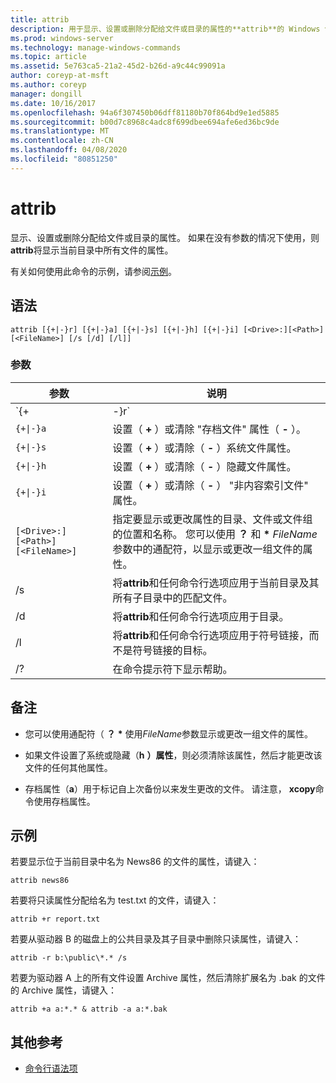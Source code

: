 ```yaml
---
title: attrib
description: 用于显示、设置或删除分配给文件或目录的属性的**attrib**的 Windows 命令主题。
ms.prod: windows-server
ms.technology: manage-windows-commands
ms.topic: article
ms.assetid: 5e763ca5-21a2-45d2-b26d-a9c44c99091a
author: coreyp-at-msft
ms.author: coreyp
manager: dongill
ms.date: 10/16/2017
ms.openlocfilehash: 94a6f307450b06dff81180b70f864bd9e1ed5885
ms.sourcegitcommit: b00d7c8968c4adc8f699dbee694afe6ed36bc9de
ms.translationtype: MT
ms.contentlocale: zh-CN
ms.lasthandoff: 04/08/2020
ms.locfileid: "80851250"
---
```

# <a name="attrib"></a>attrib

显示、设置或删除分配给文件或目录的属性。 如果在没有参数的情况下使用，则**attrib**将显示当前目录中所有文件的属性。

有关如何使用此命令的示例，请参阅[示例](#BKMK_examples)。

## <a name="syntax"></a>语法

```
attrib [{+|-}r] [{+|-}a] [{+|-}s] [{+|-}h] [{+|-}i] [<Drive>:][<Path>][<FileName>] [/s [/d] [/l]]
```

### <a name="parameters"></a>参数

| 参数 | 说明 |
| --------- | ----------- |
| `{+|-}r` | 设置（ **+** ）或清除（ **-** ）只读文件属性。 |
| `{+\|-}a` | 设置（ **+** ）或清除 "存档文件" 属性（ **-** ）。 |
| `{+\|-}s` | 设置（ **+** ）或清除（ **-** ）系统文件属性。 |
| `{+\|-}h` | 设置（ **+** ）或清除（ **-** ）隐藏文件属性。 |
| `{+\|-}i` | 设置（ **+** ）或清除（ **-** ） "非内容索引文件" 属性。 |
| `[<Drive>:][<Path>][<FileName>]` | 指定要显示或更改属性的目录、文件或文件组的位置和名称。 您可以使用 **？** 和 **&#42;** *FileName*参数中的通配符，以显示或更改一组文件的属性。 |
| /s | 将**attrib**和任何命令行选项应用于当前目录及其所有子目录中的匹配文件。 |
| /d | 将**attrib**和任何命令行选项应用于目录。 |
| /l | 将**attrib**和任何命令行选项应用于符号链接，而不是符号链接的目标。 |
| /? | 在命令提示符下显示帮助。 |

## <a name="remarks"></a>备注

- 您可以使用通配符（ **？** **&#42;** 使用*FileName*参数显示或更改一组文件的属性。

- 如果文件设置了系统或隐藏（**h** **）属性**，则必须清除该属性，然后才能更改该文件的任何其他属性。

- 存档属性（**a**）用于标记自上次备份以来发生更改的文件。 请注意， **xcopy**命令使用存档属性。

## <a name="examples"></a><a name=BKMK_examples></a>示例

若要显示位于当前目录中名为 News86 的文件的属性，请键入：

```
attrib news86 
```

若要将只读属性分配给名为 test.txt 的文件，请键入：

```
attrib +r report.txt 
```

若要从驱动器 B 的磁盘上的公共目录及其子目录中删除只读属性，请键入：

```
attrib -r b:\public\*.* /s 
```

若要为驱动器 A 上的所有文件设置 Archive 属性，然后清除扩展名为 .bak 的文件的 Archive 属性，请键入：

```
attrib +a a:*.* & attrib -a a:*.bak 
```

## <a name="additional-references"></a>其他参考

- [命令行语法项](command-line-syntax-key.md)